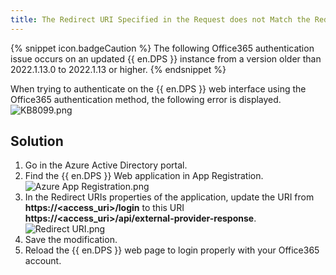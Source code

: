 ```yaml
---
title: The Redirect URI Specified in the Request does not Match the Redirect URIs Configured for the Application
---
```

{% snippet icon.badgeCaution %}
The following Office365 authentication issue occurs on an updated {{ en.DPS }} instance from a version older than 2022.1.13.0 to 2022.1.13 or higher.
{% endsnippet %}

When trying to authenticate on the {{ en.DPS }} web interface using the Office365 authentication method, the following error is displayed.  
![KB8099.png](/img/en/kb/KB8099.png)

## Solution

1. Go in the Azure Active Directory portal.
1. Find the {{ en.DPS }} Web application in App Registration.  
![Azure App Registration.png](/img/en/kb/KB8100.png)
1. In the Redirect URIs properties of the application, update the URI from **https://<access_uri>/login** to this URI **https://<access_uri>/api/external-provider-response**.  
![Redirect URI.png](/img/en/kb/KB8101.png)
1. Save the modification.
1. Reload the {{ en.DPS }} web page to login properly with your Office365 account.
